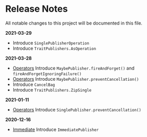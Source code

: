 Release Notes
=============

All notable changes to this project will be documented in this file.

**2021-03-29**

- Introduce `SinglePublisherOperation`
- Introduce `TraitPublishers.AsOperation`

**2021-03-28**

- [Operators](Documentation/Operators.md) Introduce `MaybePublisher.fireAndForget()` and `fireAndForgetIgnoringFailure()`
- [Operators](Documentation/Operators.md) Introduce `MaybePublisher.preventCancellation()`
- Introduce `CancelBag`
- Introduce `TraitPublishers.ZipSingle`

**2021-01-11**

- [Operators](Documentation/Operators.md) Introduce `SinglePublisher.preventCancellation()`

**2020-12-16**

- [Immediate](Documentation/ImmediatePublisher.md) Introduce `ImmediatePublisher`
